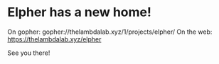 # Elpher has a new home!

On gopher: gopher://thelambdalab.xyz/1/projects/elpher/
On the web: https://thelambdalab.xyz/elpher

See you there!
